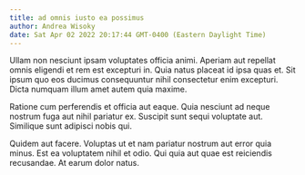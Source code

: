 ```yaml
---
title: ad omnis iusto ea possimus
author: Andrea Wisoky
date: Sat Apr 02 2022 20:17:44 GMT-0400 (Eastern Daylight Time)
---
```

Ullam non nesciunt ipsam voluptates officia animi. Aperiam aut repellat omnis eligendi et rem est excepturi in. Quia natus placeat id ipsa quas et. Sit ipsum quo eos ducimus consequuntur nihil consectetur enim excepturi. Dicta numquam illum amet autem quia maxime.

 Ratione cum perferendis et officia aut eaque. Quia nesciunt ad neque nostrum fuga aut nihil pariatur ex. Suscipit sunt sequi voluptate aut. Similique sunt adipisci nobis qui.

 Quidem aut facere. Voluptas ut et nam pariatur nostrum aut error quia minus. Est ea voluptatem nihil et odio. Qui quia aut quae est reiciendis recusandae. At earum dolor natus.